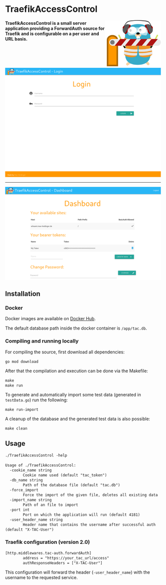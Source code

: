 # TraefikAccessControl

<img align="right" width="180px" src="logo.png">

#### TraefikAccessControl is a small server application providing a ForwardAuth source for Traefik and is configurable on a per user and URL basis.

<kbd>
<img src="screenshots/login.png">
</kbd>

*****

<kbd>
<img src="screenshots/dashboard.png">
</kbd>

## Installation

### Docker

Docker images are available on [Docker Hub](https://hub.docker.com/r/mheidinger/traefik-access-control).

The default database path inside the docker container is `/app/tac.db`.

### Compiling and running locally

For compiling the source, first download all dependencies:
```
go mod download
```

After that the compilation and execution can be done via the Makefile:
```
make
make run
```

To generate and automatically import some test data (generated in `testData.go`) run the following:
```
make run-import
```

A cleanup of the database and the generated test data is also possible:
```
make clean
```

## Usage

```
./TraefikAccessControl -help

Usage of ./TraefikAccessControl:
  -cookie_name string
        Cookie name used (default "tac_token")
  -db_name string
        Path of the database file (default "tac.db")
  -force_import
        Force the import of the given file, deletes all existing data
  -import_name string
        Path of an file to import
  -port int
        Port on which the application will run (default 4181)
  -user_header_name string
        Header name that contains the username after successful auth (default "X-TAC-User")
```

### Traefik configuration (version 2.0)

```
[http.middlewares.tac-auth.forwardAuth]
		address = "https://your_tac_url/access"
		authResponseHeaders = ["X-TAC-User"]
```

This configuration will forward the header (`-user_header_name`) with the username to the requested service. 